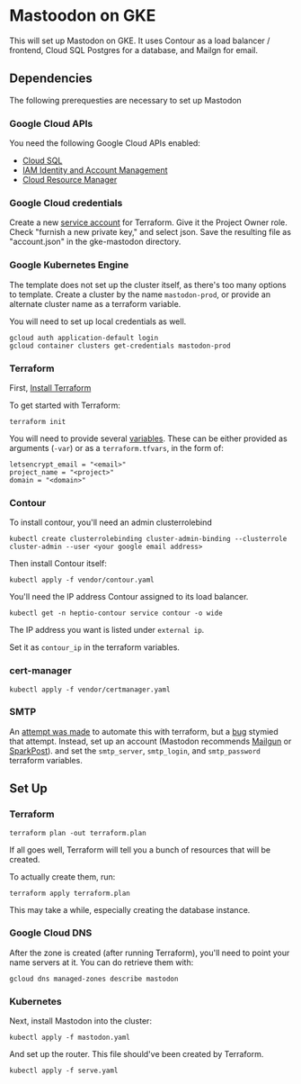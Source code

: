 # Mastoodon on GKE

This will set up Mastodon on GKE. It uses Contour as a load balancer / frontend, Cloud SQL Postgres for a database, and Mailgn for email.

## Dependencies

The following prerequesties are necessary to set up Mastodon

### Google Cloud APIs

You need the following Google Cloud APIs enabled:

* [Cloud SQL][sql]
* [ IAM Identity and Account Management][iam]
* [Cloud Resource Manager][resource]


[sql]: https://console.developers.google.com/apis/api/sqladmin.googleapis.com/overview
[iam]:https://console.developers.google.com/apis/api/iam.googleapis.com/overview
[resource]: https://console.developers.google.com/apis/api/cloudresourcemanager.googleapis.com/overview

### Google Cloud credentials

Create a new [service account][acct] for Terraform. Give it the Project Owner role. Check "furnish a new private key," and select json. Save the resulting file as "account.json" in the gke-mastodon directory.

[acct]: https://console.cloud.google.com/iam-admin/serviceaccounts

### Google Kubernetes Engine

The template does not set up the cluster itself, as there's too many options to template. Create a cluster by the name `mastodon-prod`, or provide an alternate cluster name as a terraform variable.

You will need to set up local credentials as well.

```
gcloud auth application-default login
gcloud container clusters get-credentials mastodon-prod
```

### Terraform

First, [Install Terraform][install]

To get started with Terraform:

```
terraform init
```

You will need to provide several [variables][vars].
These can be either provided as arguments (`-var`) or as a `terraform.tfvars`, in the form of:

```
letsencrypt_email = "<email>"
project_name = "<project>"
domain = "<domain>"

```

[install]: https://www.terraform.io/downloads.html
[vars]: https://www.terraform.io/docs/configuration/variables.html


### Contour

To install contour, you'll need an admin clusterrolebind

```
kubectl create clusterrolebinding cluster-admin-binding --clusterrole cluster-admin --user <your google email address>
```

Then install Contour itself:

```
kubectl apply -f vendor/contour.yaml
```

You'll need the IP address Contour assigned to its load balancer.

```
kubectl get -n heptio-contour service contour -o wide
```

The IP address you want is listed under `external ip`.

Set it as `contour_ip` in the terraform variables.

### cert-manager

```
kubectl apply -f vendor/certmanager.yaml
```

### SMTP

An [attempt was made][mgb] to automate this with terraform, but a [bug][bug] stymied that attempt.
Instead, set up an account (Mastodon recommends [Mailgun][mg] or [SparkPost][sp]). and set the `smtp_server`, `smtp_login`, and `smtp_password` terraform variables.

[mgb]: https://github.com/stillinbeta/gke-mastodon/pull/1
[bug]: https://github.com/terraform-providers/terraform-provider-mailgun/issues/16
[mg]: https://www.mailgun.com/
[sp]: https://www.sparkpost.com/

## Set Up


### Terraform

```
terraform plan -out terraform.plan
```

If all goes well, Terraform will tell you a bunch of resources that will be created.

To actually create them, run:

```
terraform apply terraform.plan
```

This may take a while, especially creating the database instance.

### Google Cloud DNS

After the zone is created (after running Terraform), you'll need to point your name servers at it.
You can do retrieve them with:

```
gcloud dns managed-zones describe mastodon
```

### Kubernetes

Next, install Mastodon into the cluster:

```
kubectl apply -f mastodon.yaml
```

And set up the router. This file should've been created by Terraform.
```
kubectl apply -f serve.yaml
```
